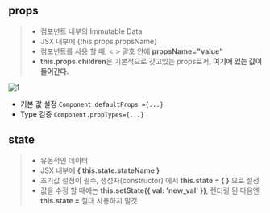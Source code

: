 ## props

> - 컴포넌트 내부의 Immutable Data
> - JSX 내부에 {this.props.propsName}
> - 컴포넌트를 사용 할 때, < > 괄호 안에 **propsName="value"**
> - **this.props.children**은 기본적으로 갖고있는 props로서, **<Cpnt>**여기에 있는 값이 들어간다.**</Cpnt>**

![1](C:\Users\Juhyang\Desktop\1.PNG)

- 기본 값 설정 `Component.defaultProps ={...}`
- Type 검증 `Component.propTypes={...}`



## state

> - 유동적인 데이터
> - JSX 내부에 **{ this.state.stateName }**
> - 초기값 설정이 필수, 생성자(constructor) 에서 **this.state = { }** 으로 설정
> - 값을 수정 할 때에는 **this.setState({ val: 'new_val' })**, 렌더링 된 다음엔 **this.state =** 절대 사용하지 말것